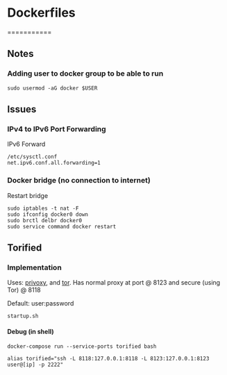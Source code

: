 # Dockerfiles
===========
## Notes

### Adding user to docker group to be able to run
```
sudo usermod -aG docker $USER
```

## Issues

### IPv4 to IPv6 Port Forwarding
IPv6 Forward
```
/etc/sysctl.conf
net.ipv6.conf.all.forwarding=1
```
### Docker bridge (no connection to internet)
Restart bridge
```
sudo iptables -t nat -F
sudo ifconfig docker0 down
sudo brctl delbr docker0
sudo service command docker restart
```

## Torified

### Implementation

Uses: [privoxy](https://www.privoxy.org/), and [tor](https://www.torproject.org/).  Has normal proxy at port @ 8123 and secure (using Tor) @ 8118

Default: user:password

```
startup.sh
```

#### Debug (in shell)
```
docker-compose run --service-ports torified bash
```

```
alias torified="ssh -L 8118:127.0.0.1:8118 -L 8123:127.0.0.1:8123 user@[ip] -p 2222"
```
